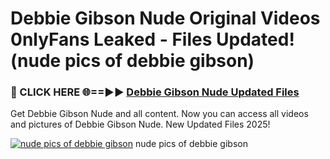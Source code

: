 # Debbie Gibson Nude Original Videos 0nlyFans Leaked - Files Updated! (nude pics of debbie gibson)

<h3>🔴 CLICK HERE 🌐==►► <a href="https://tinyurl.com/2p9ay9w9" rel="nofollow">Debbie Gibson Nude Updated Files</a></h3>

Get Debbie Gibson Nude and all content. Now you can access all videos and pictures of Debbie Gibson Nude. New Updated Files 2025!

[![nude pics of debbie gibson](https://i.imgur.com/KQgVmj3.gif)](https://tinyurl.com/2p9ay9w9)
nude pics of debbie gibson